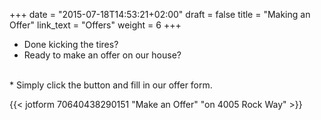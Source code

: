 +++
date = "2015-07-18T14:53:21+02:00"
draft = false
title = "Making an Offer"
link_text = "Offers"
weight = 6
+++

* Done kicking the tires?
* Ready to make an offer on our house?
<br>
* Simply click the button and fill in our offer form.

{{< jotform 70640438290151 "Make an Offer"  "on 4005 Rock Way" >}}

